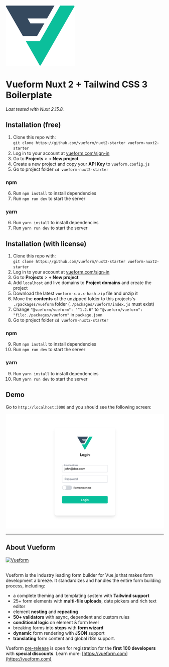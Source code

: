 <br>
<a href="https://vueform.com?ref=github" target="_blank">

![Vueform](./static/logo.svg)

</a>

# Vueform Nuxt 2 + Tailwind CSS 3 Boilerplate

*Last tested with Nuxt 2.15.8.*

## Installation (free)

1. Clone this repo with:<br>`git clone https://github.com/vueform/nuxt2-starter vueform-nuxt2-starter`
2. Log in to your account at <a href="https://vueform.com/sign-in" target="_blank">vueform.com/sign-in</a>
3. Go to **Projects** > **+ New project**
4. Create a new project and copy your **API Key** to `vueform.config.js`
5. Go to project folder `cd vueform-nuxt2-starter`

### npm

6. Run `npm install` to install dependencies
7. Run `npm run dev` to start the server

### yarn

6. Run `yarn install` to install dependencies
7. Run `yarn run dev` to start the server

## Installation (with license)

1. Clone this repo with:<br>`git clone https://github.com/vueform/nuxt2-starter vueform-nuxt2-starter`
2. Log in to your account at <a href="https://vueform.com/sign-in" target="_blank">vueform.com/sign-in</a>
3. Go to **Projects** > **+ New project**
4. Add `localhost` and live domains to **Project domains** and create the project
5. Download the latest `vueform-x.x.x-hash.zip` file and unzip it
6. Move the **contents** of the unzipped folder to this projects's `./packages/vueform` folder (`./packages/vueform/index.js` must exist)
7. Change `"@vueform/vueform": "^1.2.6"` to `"@vueform/vueform": "file:./packages/vueform"` in `package.json`
8. Go to project folder `cd vueform-nuxt2-starter`

### npm

9. Run `npm install` to install dependencies
10. Run `npm run dev` to start the server

### yarn

9. Run `yarn install` to install dependencies
10. Run `yarn run dev` to start the server

## Demo

Go to `http://localhost:3000` and you should see the following screen:

![Vueform](./static/demo.png)

---

## About Vueform

<a href="https://vueform.com?ref=ghb">
  <img align="center" src="https://github.com/vueform/multiselect/raw/main/assets/vueform-banner.png" alt="Vueform" title="Vueform">
</a>

<br>
<br>

Vueform is the industry leading form builder for Vue.js that makes form development a breeze. It standardizes and handles the entire form building process, including:
- a complete theming and templating system with **Tailwind support**
- 25+ form elements with **multi-file uploads**, date pickers and rich text editor
- element **nesting** and **repeating**
- **50+ validators** with async, dependent and custom rules
- **conditional logic** on element & form level
- breaking forms into **steps** with **form wizard**
- **dynamic** form rendering with **JSON** support
- **translating** form content and global i18n support.

Vueform [pre-release](https://vueform.com) is open for registration for the **first 100 developers** with **special discounts**. Learn more: [https://vueform.com](https://vueform.com)
